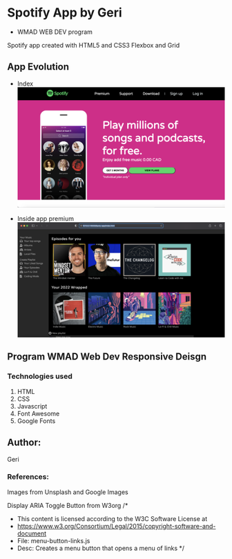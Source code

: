 # Spotify App by Geri

- WMAD WEB DEV program

Spotify app created with HTML5 and CSS3 Flexbox and Grid

## App Evolution

- Index
  ![alt text](./assets/images/spoty-index.png "image")

- Inside app premium
  ![alt text](./assets/images/readme-evolution.png "image")

## Program WMAD Web Dev Responsive Deisgn

### Technologies used

1. HTML
2. CSS
3. Javascript
4. Font Awesome
5. Google Fonts

## Author:

Geri

### References:

Images from Unsplash and Google Images

Display ARIA Toggle Button from W3org
/\*

- This content is licensed according to the W3C Software License at
- https://www.w3.org/Consortium/Legal/2015/copyright-software-and-document
- File: menu-button-links.js
- Desc: Creates a menu button that opens a menu of links
  \*/
